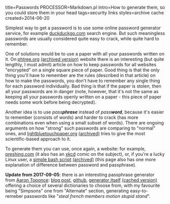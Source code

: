 title=Passwords
PROCESSOR=Markdown.pl
intro=How to generate them, so you could store them in your head
tags=security links
styles=archive cache
created=2014-06-20

Simplest way to get a password is to use some online password generator service, for example [duckduckgo.com][] search engine. But such meaningless passwords are usually considered quite easy to crack, while quite hard to remember.

One of solutions would be to use a paper with all your passwords written on it.
On [phtree.org][] [(archived version)](http://archive.is/hbyUJ) website there is an interesting (but quite lengthly, I must admit) article on how to keep passwords for all websites "encrypted" on a single square piece of paper.
Good thing is that the only thing you'll have to remember are the rules (described in that article) on how to make the passwords, you don't have to remember any single thing for each password individually.
Bad thing is that if the paper is stolen, then all your passwords are in danger (note, however, that it's not the same as keeping all your passwords openly written on a paper - this piece of paper needs some work before being decrypted).

Another idea is to use _pass**phrase**_ instead of _pass**word**_, because it's easier to remember (consists of words) and harder to crack (has more combinations even when using a small subset of words).
There are ongoing arguments on how "strong" such passwords are comparing to "normal" ones, and [lightbluetouchpaper.org][] [(archived)](http://archive.is/pFkNU) tries to give the most scientific-based approach to it.

To generate them you can use, once again, a website: for example, [preshing.com][] (it also has an [xkcd][] comic on the subject), or, if you're a lucky Linux user, a [simple bash script][bash] [(archived)](http://archive.is/wSFtt) (this page also has one more explanation of difference between password and passphrase).

[duckduckgo.com]: https://duckduckgo.com/?q=password
[phtree.org]: https://pthree.org/2014/03/19/creating-strong-passwords-without-a-computer-part-iii-off-the-grid/
[lightbluetouchpaper.org]: https://www.lightbluetouchpaper.org/2012/03/07/some-evidence-on-multi-word-passphrases/

[preshing.com]: http://preshing.com/20110811/xkcd-password-generator/
[xkcd]: http://xkcd.com/936/
[bash]: http://blog.0x10.co.uk/2013/04/passphrase-generators-part-ii.html

**Update from 2017-09-05**: there is an interesting passphrase generator from [Aaron Toponce][phtree.org]: [blog post][], [github][], [generator itself][] [(cached version)][c] offering a choice of several dictionaries to choose from, with my favourite being "Simpsons" one from "Alternate" section, generating easy-to-remeber passwords like "_steal french members motion stupid stand_".

[blog post]: https://pthree.org/2017/09/04/a-practical-and-secure-password-and-passphrase-generator/
[github]: https://github.com/atoponce/webpassgen
[generator itself]: https://ae7.st/g/
[c]: /cache/webpassgen/
